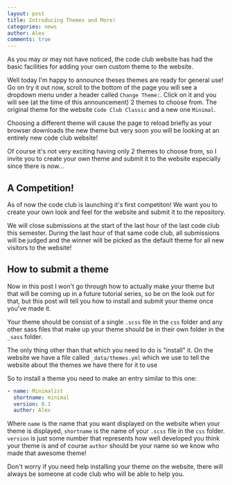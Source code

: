 ```yaml
---
layout: post
title: Introducing Themes and More!
categories: news
author: Alex
comments: true
---
```


As you may or may not have noticed, the code club website has had the basic
facilities for adding your own custom theme to the website.

Well today I'm happy to announce theses themes are ready for general use! Go on
try it out now, scroll to the bottom of the page you will see a dropdown menu
under a header called `Change Theme:`. Click on it and you will see (at the time
of this announcement) 2 themes to choose from. The original theme for the
website `Code Club Classic` and a new one `Minimal`. 

Choosing a different theme will cause the page to reload briefly as your browser
downloads the new theme but very soon you will be looking at an entirely new
code club website!

Of course it's not very exciting having only 2 themes to choose from, so I
invite you to create your own theme and submit it to the website especially
since there is now...

## A Competition!

As of now the code club is launching it's first competiton! We want you to
create your own look and feel for the website and submit it to the repository.

We will close submissions at the start of the last hour of the last code club
this semester. During the last hour of that same code club, all submissions will
be judged and the winner will be picked as the default theme for all new
visitors to the website!

## How to submit a theme

Now in this post I won't go through how to actually make your theme but that
will be coming up in a future tutorial series, so be on the look out for that,
but this post will tell you how to install and submit your theme once you've
made it.

Your theme should be consist of a single `.scss` file in the `css` folder and
any other sass files that make up your theme should be in their own folder in
the `_sass` folder.

The only thing other than that which you need to do is "install" it. On the
website we have a file called `_data/themes.yml` which we use to tell the
website about the themes we have there for it to use

So to install a theme you need to make an entry similar to this one:

```yml
- name: Minimalist
  shortname: minimal
  version: 0.1
  author: Alex 

```
Where `name` is the name that you want displayed on the website when your theme
is displayed, `shortname` is the name of your `.scss` file in the `css` folder.
`version` is just some number that represents how well developed you think your
theme is and of course `author` should be your name so we know who made that
awesome theme!

Don't worry if you need help installing your theme on the website, there will
always be someone at code club who will be able to help you.
